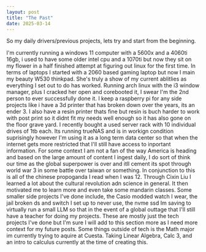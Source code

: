 ```yaml
---
layout: post
title: "The Past"
date: 2025-03-14
---
```


So my daily drivers/previous projects, lets try and start from the beginning.

I'm currently running a windows 11 computer with a 5600x and a 4060ti 16gb, i used to have some older intel cpu and a 1070ti but now they sit on my flower in a half finished attempt at figuring out linux for the first time. In terms of laptops I started with a 2060 based gaming laptop but now I main my beauty W530 thinkpad. She's truly a show of my current ablitlies as everything I set out to do has worked. Running arch linux with the i3 window manager, plus I cracked her open and corebooted it, I swear I'm the 2nd person to ever successfully done it. 
I keep a raspberry pi for any side projects like i have a 3d printer that has broken down over the years, its an ender 3. I also have a resin printer thats fine but resin is buch harder to work with post print so it didnt fit my needs well enough so it has also gone on the floor grave yard. 
I recently bought a used server rack with 10 individual drives of 1tb each. Its running trueNAS and is in workign condition suprisingly however I'm using it as a long term data center so that when the internet gets more restricted that I'll still have access to inportant information. For some context I am not a fan of the way America is heading and based on the large amount of content I ingest daily, I do sort of think our time as the global superpower is over and itll cement its spot through world war 3 in some battle over taiwan or something. 
In conjunction to this is all of the chinese propoganda I read when I was 12. Through Cixin Liu I learned a lot about the cultural revolution adn science in general. It then motivated me to learn more and even take some mandarin classes. 
Some smaller side projects I've done include, the Casio modded watch I wear, the jail broken ds and switch I set up to never use, the nvme ssd Im saving to virtually run a small LLM so that in the event of a global outtage that I'll still have a teacher for doing my projects. 
These are mostly just the tech projects I've done but I'm sure I will add to this section more as I need more context for my future posts. 
Some things outside of tech is the Math major im currently trying to aquire at Cuesta. Taking Linear Algebra, Calc 3, and an intro to calculus currently at the time of creating this. 
